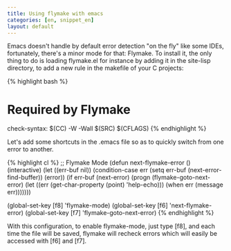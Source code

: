 ```yaml
---
title: Using flymake with emacs
categories: [en, snippet_en]
layout: default
---
```

Emacs doesn't handle by default error detection
"on the fly" like some IDEs, fortunately, there's
a minor mode for that: Flymake. To install it, the
only thing to do is loading flymake.el for instance
by adding it in the site-lisp directory, to add
a new rule in the makefile of your C projects:

{% highlight bash %}
# Required by Flymake
check-syntax:
        $(CC) -W -Wall $(SRC) $(CFLAGS)
{% endhighlight %}

Let's add some shortcuts in the .emacs file so as to
quickly switch from one error to another.

{% highlight cl %}
;; Flymake Mode
(defun next-flymake-error ()
  (interactive)
  (let ((err-buf nil))
    (condition-case err
        (setq err-buf (next-error-find-buffer))
      (error))
    (if err-buf
        (next-error)
      (progn
        (flymake-goto-next-error)
        (let ((err (get-char-property (point) 'help-echo)))
          (when err
            (message err)))))))

(global-set-key [f8] 'flymake-mode)
(global-set-key [f6] 'next-flymake-error)
(global-set-key [f7] 'flymake-goto-next-error)
{% endhighlight %}

With this configuration, to enable flymake-mode,
just type [f8], and each time the file will be saved,
flymake will recheck errors which will easily be
accessed with [f6] and [f7].
